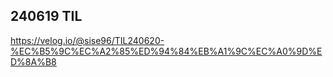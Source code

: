 ## 240619 TIL 
https://velog.io/@sise96/TIL240620-%EC%B5%9C%EC%A2%85%ED%94%84%EB%A1%9C%EC%A0%9D%ED%8A%B8

